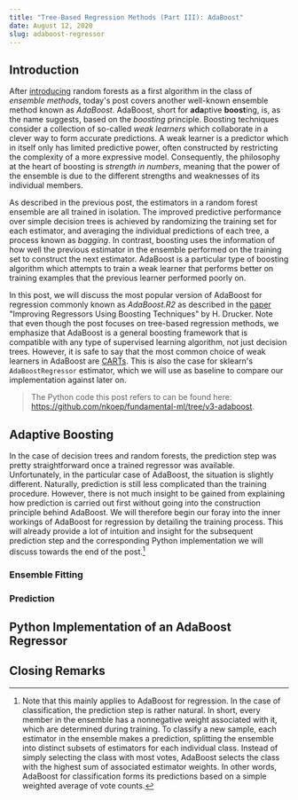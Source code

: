 ```yaml
---
title: "Tree-Based Regression Methods (Part III): AdaBoost"
date: August 12, 2020
slug: adaboost-regressor
---
```


## Introduction

After [introducing](/p/random-forest-regressor) random forests as a first
algorithm in the class of *ensemble methods*, today's post covers another
well-known ensemble method known as *AdaBoost*.
AdaBoost, short for **ada**ptive **boost**ing, is, as the name suggests, based
on the *boosting* principle.
Boosting techniques consider a collection of so-called *weak learners* which
collaborate in a clever way to form accurate predictions.
A weak learner is a predictor which in itself only has limited predictive
power, often constructed by restricting the complexity of a more expressive
model.
Consequently, the philosophy at the heart of boosting is *strength in numbers*,
meaning that the power of the ensemble is due to the different strengths and
weaknesses of its individual members.

As described in the previous post, the estimators in a random forest ensemble
are all trained in isolation.
The improved predictive performance over simple decision trees is achieved by
randomizing the training set for each estimator, and averaging the individual
predictions of each tree, a process known as *bagging*.
In contrast, boosting uses the information of how well the previous estimator
in the ensemble performed on the training set to construct the next estimator.
AdaBoost is a particular type of boosting algorithm which attempts to train a
weak learner that performs better on training examples that the previous
learner performed poorly on.

In this post, we will discuss the most popular version of AdaBoost for
regression commonly known as *AdaBoost.R2* as described in the
[paper](https://dl.acm.org/doi/10.5555/645526.657132) "Improving Regressors
Using Boosting Techniques" by H. Drucker.
Note that even though the post focuses on tree-based regression methods, we
emphasize that AdaBoost is a general boosting framework that is compatible with
any type of supervised learning algorithm, not just decision trees.
However, it is safe to say that the most common choice of weak learners in
AdaBoost are
[CARTs](https://en.wikipedia.org/wiki/Predictive_analytics#Classification_and_regression_trees_.28CART.29).
This is also the case for sklearn's `AdaBoostRegressor` estimator, which we
will use as baseline to compare our implementation against later on.

> The Python code this post refers to can be found here:
> https://github.com/nkoep/fundamental-ml/tree/v3-adaboost.

## Adaptive Boosting

In the case of decision trees and random forests, the prediction step was
pretty straightforward once a trained regressor was available.
Unfortunately, in the particular case of AdaBoost, the situation is slightly
different.
Naturally, prediction is still less complicated than the training procedure.
However, there is not much insight to be gained from explaining how prediction
is carried out first without going into the construction principle behind
AdaBoost.
We will therefore begin our foray into the inner workings of AdaBoost for
regression by detailing the training process.
This will already provide a lot of intuition and insight for the subsequent
prediction step and the corresponding Python implementation we will discuss
towards the end of the post.[^adaboost-classification]

[^adaboost-classification]: Note that this mainly applies to AdaBoost for
  regression.
  In the case of classification, the prediction step is rather natural.
  In short, every member in the ensemble has a nonnegative weight associated
  with it, which are determined during training.
  To classify a new sample, each estimator in the ensemble makes a prediction,
  splitting the ensemble into distinct subsets of estimators for each
  individual class.
  Instead of simply selecting the class with most votes, AdaBoost selects the
  class with the highest sum of associated estimator weights.
  In other words, AdaBoost for classification forms its predictions based on
  a simple weighted average of vote counts.

### Ensemble Fitting

### Prediction

## Python Implementation of an AdaBoost Regressor

## Closing Remarks
